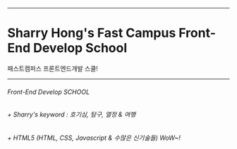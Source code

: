 ******************************************************
# Sharry Hong's Fast Campus Front-End Develop School
패스트캠퍼스 프론트엔드개발 스쿨! 
******************************************************
###### Front-End Develop SCHOOL

###### + Sharry's keyword : 호기심, 탐구, 열정 & 여행 
###### + HTML5 (HTML, CSS, Javascript & 수많은 신기술들) WoW~! 